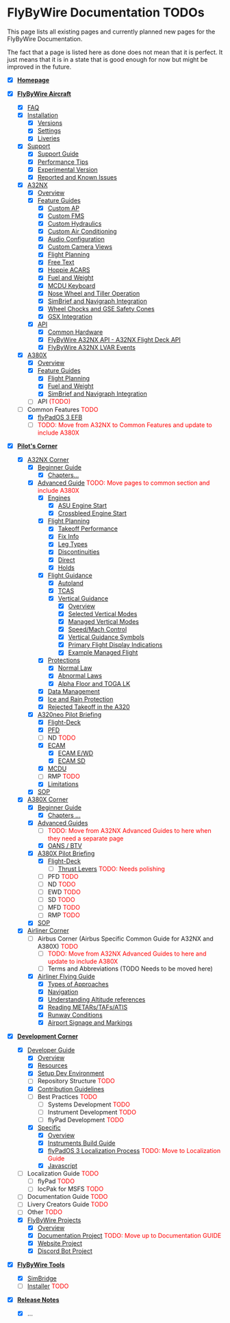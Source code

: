 # FlyByWire Documentation TODOs

This page lists all existing pages and currently planned new pages for the FlyByWire Documentation.

The fact that a page is listed here as done does not mean that it is perfect. It just means that it is in a state that
is good enough for now but might be improved in the future.

- [X] [**Homepage**](index.md)

- [X] [**FlyByWire Aircraft**](aircraft/index.md)
    - [X] [FAQ](aircraft/faq.md)
    - [X] [Installation](aircraft/install/installation.md)
        - [X] [Versions](aircraft/install/installation.md)
        - [X] [Settings](aircraft/install/installation.md)
        - [X] [Liveries](aircraft/install/installation.md)
    - [X] [Support](aircraft/support/index.md)
        - [X] [Support Guide](aircraft/support/index.md)
        - [X] [Performance Tips](aircraft/support/performance-tips.md)
        - [X] [Experimental Version](aircraft/support/exp.md)
        - [X] [Reported and Known Issues](aircraft/support/known-issues/index.md)
    - [X] [A32NX](aircraft/a32nx/index.md)
        - [X] [Overview](aircraft/a32nx/index.md)
        - [X] [Feature Guides](aircraft/a32nx/feature-guides/index.md)
            - [X] [Custom AP](aircraft/a32nx/feature-guides/autopilot-fbw.md)
            - [X] [Custom FMS](aircraft/a32nx/feature-guides/cFMS.md)
            - [X] [Custom Hydraulics](aircraft/a32nx/feature-guides/custom-hydraulics.md)
            - [X] [Custom Air Conditioning](aircraft/a32nx/feature-guides/custom-air-conditioning.md)
            - [X] [Audio Configuration](aircraft/a32nx/feature-guides/audio.md)
            - [X] [Custom Camera Views](aircraft/a32nx/feature-guides/camera-views.md)
            - [X] [Flight Planning](aircraft/a32nx/feature-guides/flight-planning.md)
            - [X] [Free Text](aircraft/a32nx/feature-guides/freetext.md)
            - [X] [Hoppie ACARS](aircraft/a32nx/feature-guides/hoppie.md)
            - [X] [Fuel and Weight](aircraft/a32nx/feature-guides/loading-fuel-weight.md)
            - [X] [MCDU Keyboard](aircraft/a32nx/feature-guides/mcdu-keyboard.md)
            - [X] [Nose Wheel and Tiller Operation](aircraft/a32nx/feature-guides/nw-tiller.md)
            - [X] [SimBrief and Navigraph Integration](aircraft/a32nx/feature-guides/simbrief.md)
            - [X] [Wheel Chocks and GSE Safety Cones](aircraft/a32nx/feature-guides/wheel-chocks-cones.md)
            - [X] [GSX Integration](aircraft/a32nx/feature-guides/gsxintegration/index.md)
        - [X] [API](aircraft/a32nx/a32nx-api/index.md)
            - [X] [Common Hardware](aircraft/a32nx/a32nx-api/hardware.md)
            - [X] [FlyByWire A32NX API - A32NX Flight Deck API](aircraft/a32nx/a32nx-api/a32nx-flightdeck-api.md)
            - [X] [FlyByWire A32NX LVAR Events](aircraft/a32nx/a32nx-api/lvars-events.md)
    - [X] [A380X](aircraft/a380x/index.md)
        - [X] [Overview](aircraft/a380x/index.md)
        - [X] [Feature Guides](aircraft/a380x/feature-guides/index.md)
            - [X] [Flight Planning](aircraft/a380x/feature-guides/flight-planning.md)
            - [X] [Fuel and Weight](aircraft/a380x/feature-guides/loading-fuel-weight.md)
            - [X] [SimBrief and Navigraph Integration](aircraft/a380x/feature-guides/simbrief.md)
        - [ ] API <span style="color: red;">(TODO)</span>
    - [ ] Common Features <span style="color: red;">TODO</span>
        - [X] [flyPadOS 3 EFB](aircraft/common/flypados3/index.md)
        - [ ] <span style="color: red;">TODO: Move from A32NX to Common Features and update to include A380X</span>

- [X] [**Pilot's Corner**](pilots-corner/index.md)
    - [X] [A32NX Corner](pilots-corner/a32nx/index.md)
        - [X] [Beginner Guide](pilots-corner/a32nx/a32nx-beginner-guide/overview.md)
            - [X] [Chapters...](pilots-corner/a32nx/a32nx-beginner-guide/overview.md)
        - [X] [Advanced Guide](pilots-corner/a32nx/a32nx-advanced-guides/overview.md) <span style="color: red;">TODO: Move pages to common section and include A380X</span>
            - [X] [Engines](pilots-corner/a32nx/a32nx-advanced-guides/engines/asu-start.md)
                - [X] [ASU Engine Start](pilots-corner/a32nx/a32nx-advanced-guides/engines/asu-start.md)
                - [X] [Crossbleed Engine Start](pilots-corner/a32nx/a32nx-advanced-guides/engines/crossbleed-start.md)
            - [X] [Flight Planning](pilots-corner/a32nx/a32nx-advanced-guides/flight-planning/overview.md)
                - [X] [Takeoff Performance](pilots-corner/a32nx/a32nx-advanced-guides/flight-planning/takeoff-perf-calc.md)
                - [X] [Fix Info](pilots-corner/a32nx/a32nx-advanced-guides/flight-planning/fixinfo.md)
                - [X] [Leg Types](pilots-corner/a32nx/a32nx-advanced-guides/flight-planning/leg-types.md)
                - [X] [Discontinuities](pilots-corner/a32nx/a32nx-advanced-guides/flight-planning/disco.md)
                - [X] [Direct](pilots-corner/a32nx/a32nx-advanced-guides/flight-planning/direct.md)
                - [X] [Holds](pilots-corner/a32nx/a32nx-advanced-guides/flight-planning/holds.md)
            - [X] [Flight Guidance](pilots-corner/a32nx/a32nx-advanced-guides/flight-guidance/overview.md)
                - [X] [Autoland](pilots-corner/a32nx/a32nx-advanced-guides/flight-guidance/autoland.md)
                - [X] [TCAS](pilots-corner/a32nx/a32nx-advanced-guides/flight-guidance/tcas.md)
                - [X] [Vertical Guidance](pilots-corner/a32nx/a32nx-advanced-guides/flight-guidance/vertical-guidance/overview.md)
                    - [X] [Overview](pilots-corner/a32nx/a32nx-advanced-guides/flight-guidance/vertical-guidance/overview.md)
                    - [X] [Selected Vertical Modes](pilots-corner/a32nx/a32nx-advanced-guides/flight-guidance/vertical-guidance/selected-modes.md)
                    - [X] [Managed Vertical Modes](pilots-corner/a32nx/a32nx-advanced-guides/flight-guidance/vertical-guidance/managed-modes.md)
                    - [X] [Speed/Mach Control](pilots-corner/a32nx/a32nx-advanced-guides/flight-guidance/vertical-guidance/speed-control.md)
                    - [X] [Vertical Guidance Symbols](pilots-corner/a32nx/a32nx-advanced-guides/flight-guidance/vertical-guidance/nd-symbols.md)
                    - [X] [Primary Flight Display Indications](pilots-corner/a32nx/a32nx-advanced-guides/flight-guidance/vertical-guidance/pfd-indications.md)
                    - [X] [Example Managed Flight](pilots-corner/a32nx/a32nx-advanced-guides/flight-guidance/vertical-guidance/example.md)
            - [X] [Protections](pilots-corner/a32nx/a32nx-advanced-guides/protections/overview.md)
                - [X] [Normal Law](pilots-corner/a32nx/a32nx-advanced-guides/protections/overview.md)
                - [X] [Abnormal Laws](pilots-corner/a32nx/a32nx-advanced-guides/protections/abnormallaw.md)
                - [X] [Alpha Floor and TOGA LK](pilots-corner/a32nx/a32nx-advanced-guides/protections/afloor.md)
            - [X] [Data Management](pilots-corner/a32nx/a32nx-advanced-guides/data-management.md)
            - [X] [Ice and Rain Protection](pilots-corner/a32nx/a32nx-advanced-guides/ice-rain-protection.md)
            - [X] [Rejected Takeoff in the A320](pilots-corner/a32nx/a32nx-advanced-guides/rejected-take-off.md)
        - [X] [A320neo Pilot Briefing](pilots-corner/a32nx/a32nx-briefing/index.md)
            - [X] [Flight-Deck](pilots-corner/a32nx/a32nx-briefing/index.md)
            - [X] [PFD](pilots-corner/a32nx/a32nx-briefing/pfd/index.md)
            - [ ] ND <span style="color: red;">TODO</span>
            - [X] [ECAM](pilots-corner/a32nx/a32nx-briefing/ecam/index.md)
                - [X] [ECAM E/WD](pilots-corner/a32nx/a32nx-briefing/ecam/ecam-e-wd.md)
                - [X] [ECAM SD](pilots-corner/a32nx/a32nx-briefing/ecam/sd/index.md)
            - [X] [MCDU](pilots-corner/a32nx/a32nx-briefing/mcdu/index.md)
            - [ ] RMP <span style="color: red;">TODO</span>
            - [X] [Limitations](pilots-corner/a32nx/a32nx-briefing/limitations.md)
        - [X] [SOP](pilots-corner/a32nx/a32nx-sop.md)
    - [X] [A380X Corner](pilots-corner/a380x/index.md)
        - [X] [Beginner Guide](pilots-corner/a380x/a380x-beginner-guide/overview.md)
            - [X] [Chapters ...](pilots-corner/a380x/a380x-beginner-guide/overview.md)
        - [X] [Advanced Guides](pilots-corner/a380x/a380x-advanced-guides/overview.md)
            - [ ] <span style="color: red;">TODO: Move from A32NX Advanced Guides to here when they need a separate page</span>
            - [X] [OANS / BTV](pilots-corner/a380x/a380x-advanced-guides/oans-btv.md)
        - [X] [A380X Pilot Briefing](pilots-corner/a380x/a380x-briefing/index.md)
            - [X] [Flight-Deck](pilots-corner/a380x/a380x-briefing/flight-deck/index.md)
                - [ ] [Thrust Levers](pilots-corner/a380x/a380x-briefing/flight-deck/pedestal/throttle.md) <span style="color: red;">TODO: Needs polishing</span> 
            - [ ] PFD <span style="color: red;">TODO</span>
            - [ ] ND <span style="color: red;">TODO</span>
            - [ ] EWD <span style="color: red;">TODO</span>
            - [ ] SD <span style="color: red;">TODO</span>
            - [ ] MFD <span style="color: red;">TODO</span>
            - [ ] RMP <span style="color: red;">TODO</span>
        - [X] [SOP](pilots-corner/a380x/a380x-sop.md)
    - [X] [Airliner Corner](pilots-corner/airliner/index.md)
        - [ ] Airbus Corner (Airbus Specific Common Guide for A32NX and A380X) <span style="color: red;">TODO</span>
            - [ ] <span style="color: red;">TODO: Move from A32NX Advanced Guides to here and update to include A380X</span>
            - [ ] Terms and Abbreviations (TODO Needs to be moved here)
        - [X] [Airliner Flying Guide](pilots-corner/airliner/airliner-flying-guide/overview.md)
            - [X] [Types of Approaches](pilots-corner/airliner/airliner-flying-guide/approaches.md)
            - [X] [Navigation](pilots-corner/airliner/airliner-flying-guide/navigation.md)
            - [X] [Understanding Altitude references](pilots-corner/airliner/airliner-flying-guide/altitude-refs.md)
            - [X] [Reading METARs/TAFs/ATIS](pilots-corner/airliner/airliner-flying-guide/weather.md)
            - [X] [Runway Conditions](pilots-corner/airliner/airliner-flying-guide/runway-conditions.md)
            - [X] [Airport Signage and Markings](pilots-corner/airliner/airliner-flying-guide/airport-signage.md)

- [X] [**Development Corner**](dev-corner/index.md)
    - [X] [Developer Guide](dev-corner/dev-guide/index.md)
        - [X] [Overview](dev-corner/dev-guide/index.md)
        - [X] [Resources](dev-corner/dev-guide/resources.md)
        - [X] [Setup Dev Environment](dev-corner/dev-guide/setup-environment.md)
        - [ ] Repository Structure <span style="color: red;">TODO</span>
        - [X] [Contribution Guidelines](dev-corner/dev-guide/contribute.md)
        - [ ] Best Practices <span style="color: red;">TODO</span>
            - [ ] Systems Development <span style="color: red;">TODO</span>
            - [ ] Instrument Development <span style="color: red;">TODO</span>
            - [ ] flyPad Development <span style="color: red;">TODO</span>
        - [X] [Specific](dev-corner/dev-guide/specific/index.md)
            - [X] [Overview](dev-corner/dev-guide/specific/index.md)
            - [X] [Instruments Build Guide](dev-corner/dev-guide/specific/instruments.md)
            - [X] [flyPadOS 3 Localization Process](dev-corner/dev-guide/specific/flypad-translations.md) <span style="color: red;">TODO: Move to Localization Guide</span>
            - [X] [Javascript](dev-corner/dev-guide/specific/javascript.md)
    - [ ] Localization Guide <span style="color: red;">TODO</span>
        - [ ] flyPad <span style="color: red;">TODO</span>
        - [ ] locPak for MSFS <span style="color: red;">TODO</span>
    - [ ] Documentation Guide <span style="color: red;">TODO</span>
    - [ ] Livery Creators Guide <span style="color: red;">TODO</span>
    - [ ] Other <span style="color: red;">TODO</span>
    - [X] [FlyByWire Projects](dev-corner/development-projects/index.md)
        - [X] [Overview](dev-corner/development-projects/index.md)
        - [X] [Documentation Project](dev-corner/development-projects/documentation-project/documentation.md) <span style="color: red;">TODO: Move up to Documentation GUIDE</span>
        - [X] [Website Project](dev-corner/development-projects/website.md)
        - [X] [Discord Bot Project](dev-corner/development-projects/discord-bot.md)

- [X] [**FlyByWire Tools**](tools/index.md)
    - [X] [SimBridge](tools/simbridge/index.md)
    - [ ] [Installer](tools/installer/index.md) <span style="color: red;">TODO</span>

- [X] [**Release Notes**](release-notes/index.md)
    - [X] ...

